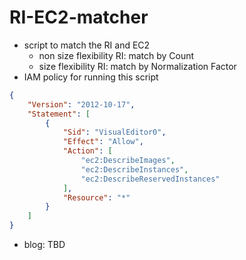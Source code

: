 # RI-EC2-matcher
* script to match the RI and EC2
  * non size flexibility RI: match by Count
  * size flexibility RI: match by Normalization Factor
* IAM policy for running this script
```json
{
    "Version": "2012-10-17",
    "Statement": [
        {
            "Sid": "VisualEditor0",
            "Effect": "Allow",
            "Action": [
                "ec2:DescribeImages",
                "ec2:DescribeInstances",
                "ec2:DescribeReservedInstances"
            ],
            "Resource": "*"
        }
    ]
}
```
* blog: TBD
